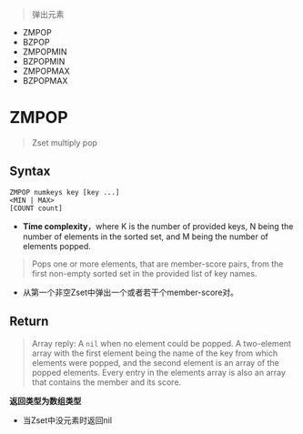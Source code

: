 
> 弹出元素

+ ZMPOP
+ BZPOP
+ ZMPOPMIN
+ BZPOPMIN
+ ZMPOPMAX
+ BZPOPMAX

# ZMPOP

>Zset multiply pop 

## Syntax

```shell
ZMPOP numkeys key [key ...] 
<MIN | MAX> 
[COUNT count]
```

+ **Time complexity**，where K is the number of provided keys, N being the number of elements in the sorted set, and M being the number of elements popped.

>Pops one or more elements, that are member-score pairs, from the first non-empty sorted set in the provided list of key names.

+ 从第一个非空Zset中弹出一个或者若干个member-score对。

## Return

>Array reply:
>A `nil` when no element could be popped.
>A two-element array with the first element being the name of the key from which elements were popped, and the second element is an array of the popped elements. Every entry in the elements array is also an array that contains the member and its score.

**返回类型为数组类型**

+ 当Zset中没元素时返回nil